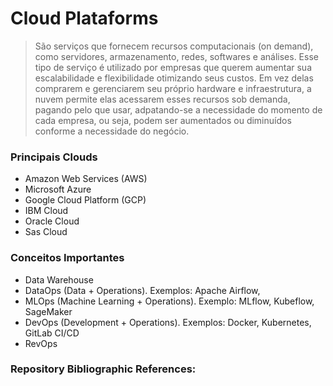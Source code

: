 # Cloud Plataforms
> São serviços que fornecem recursos computacionais (on demand), como servidores, armazenamento, redes, softwares e análises. Esse tipo de serviço é utilizado por empresas que querem aumentar sua escalabilidade e flexibilidade otimizando seus custos. Em vez delas comprarem e gerenciarem seu próprio hardware e infraestrutura, a nuvem permite elas acessarem esses recursos sob demanda, pagando pelo que usar, adpatando-se a necessidade do momento de cada empresa, ou seja, podem ser aumentados ou diminuídos conforme a necessidade do negócio.

### Principais Clouds

- Amazon Web Services (AWS) 
- Microsoft Azure
- Google Cloud Platform (GCP)
- IBM Cloud
- Oracle Cloud
- Sas Cloud

### Conceitos Importantes
- Data Warehouse
- DataOps (Data + Operations). Exemplos: Apache Airflow,
- MLOps (Machine Learning + Operations). Exemplo: MLflow, Kubeflow, SageMaker
- DevOps (Development + Operations). Exemplos: Docker, Kubernetes, GitLab CI/CD
- RevOps 

### Repository Bibliographic References:
